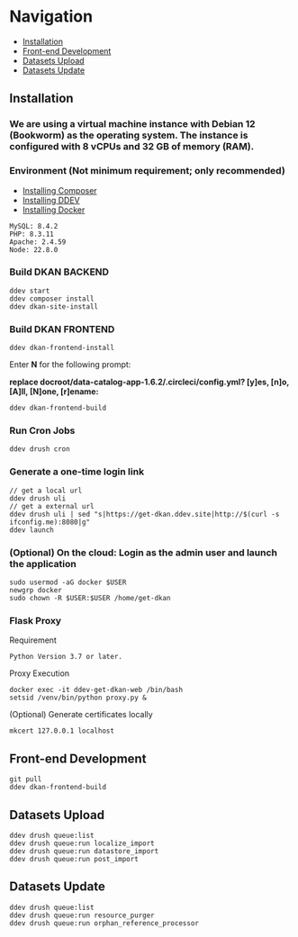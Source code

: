 # Navigation
- [Installation](#installation)
- [Front-end Development](#front-end-development)
- [Datasets Upload](#datasets-upload)
- [Datasets Update](#datasets-update)

## Installation

### We are using a virtual machine instance with Debian 12 (Bookworm) as the operating system. The instance is configured with 8 vCPUs and 32 GB of memory (RAM).

### Environment (Not minimum requirement; only recommended)
- <a href="https://getcomposer.org/doc/00-intro.md#installation-linux-unix-osx" target="_blank">Installing Composer</a>
- <a href="https://ddev.readthedocs.io/en/latest/users/install/ddev-installation/" target="_blank">Installing DDEV</a>
- <a href="https://ddev.readthedocs.io/en/latest/users/install/docker-installation/" target="_blank">Installing Docker</a>
```
MySQL: 8.4.2
PHP: 8.3.11
Apache: 2.4.59
Node: 22.8.0
```

### Build DKAN BACKEND
```
ddev start
ddev composer install
ddev dkan-site-install
```

### Build DKAN FRONTEND
```
ddev dkan-frontend-install
```
Enter **N** for the following prompt:

**replace docroot/data-catalog-app-1.6.2/.circleci/config.yml? [y]es, [n]o, [A]ll, [N]one, [r]ename:**
```
ddev dkan-frontend-build
```

### Run Cron Jobs
```
ddev drush cron
```

### Generate a one-time login link
```
// get a local url
ddev drush uli
// get a external url
ddev drush uli | sed "s|https://get-dkan.ddev.site|http://$(curl -s ifconfig.me):8080|g"
ddev launch
```

### (Optional) On the cloud: Login as the admin user and launch the application
```
sudo usermod -aG docker $USER
newgrp docker
sudo chown -R $USER:$USER /home/get-dkan
```

### Flask Proxy
Requirement
```
Python Version 3.7 or later.
```
Proxy Execution
```
docker exec -it ddev-get-dkan-web /bin/bash
setsid /venv/bin/python proxy.py &
```
(Optional) Generate certificates locally
```
mkcert 127.0.0.1 localhost
```

## Front-end Development
```
git pull
ddev dkan-frontend-build
```

## Datasets Upload
```
ddev drush queue:list
ddev drush queue:run localize_import
ddev drush queue:run datastore_import
ddev drush queue:run post_import
```

## Datasets Update
```
ddev drush queue:list
ddev drush queue:run resource_purger
ddev drush queue:run orphan_reference_processor
```
